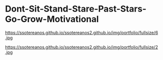 # Dont-Sit-Stand-Stare-Past-Stars-Go-Grow-Motivational
https://ssotereanos.github.io/ssotereanos2.github.io/img/portfolio/fullsize/6.jpg


https://ssotereanos.github.io/ssotereanos2.github.io/img/portfolio/fullsize/2.jpg
